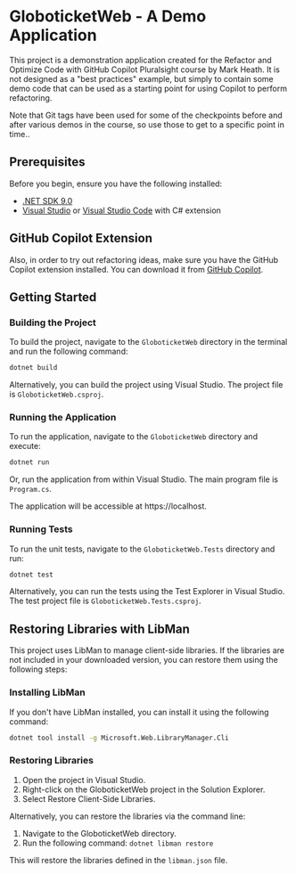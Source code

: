 # GloboticketWeb - A Demo Application

This project is a demonstration application created for the Refactor and Optimize Code with GitHub Copilot Pluralsight course by Mark Heath. It is not designed as a "best practices" example, but simply to contain some demo code that can be used as a starting point for using Copilot to perform refactoring.

Note that Git tags have been used for some of the checkpoints before and after various demos in the course, so use those to get to a specific point in time..

## Prerequisites

Before you begin, ensure you have the following installed:

*   [.NET SDK 9.0](https://dotnet.microsoft.com/en-us/download/dotnet/9.0)
*   [Visual Studio](https://visualstudio.microsoft.com/) or [Visual Studio Code](https://code.visualstudio.com/) with C# extension

## GitHub Copilot Extension

Also, in order to try out refactoring ideas, make sure you have the GitHub Copilot extension installed. You can download it from [GitHub Copilot](https://github.com/features/copilot).

## Getting Started

### Building the Project

To build the project, navigate to the `GloboticketWeb` directory in the terminal and run the following command:

```sh
dotnet build
```

Alternatively, you can build the project using Visual Studio. The project file is `GloboticketWeb.csproj`.

### Running the Application
To run the application, navigate to the `GloboticketWeb` directory and execute:

```sh
dotnet run
```

Or, run the application from within Visual Studio. The main program file is `Program.cs`.

The application will be accessible at https://localhost.

### Running Tests

To run the unit tests, navigate to the `GloboticketWeb.Tests` directory and run:

```sh
dotnet test
```

Alternatively, you can run the tests using the Test Explorer in Visual Studio. The test project file is `GloboticketWeb.Tests.csproj`.

## Restoring Libraries with LibMan
This project uses LibMan to manage client-side libraries. If the libraries are not included in your downloaded version, you can restore them using the following steps:

### Installing LibMan
If you don't have LibMan installed, you can install it using the following command:

```sh
dotnet tool install -g Microsoft.Web.LibraryManager.Cli
```

### Restoring Libraries

1. Open the project in Visual Studio.
1. Right-click on the GloboticketWeb project in the Solution Explorer.
1. Select Restore Client-Side Libraries.

Alternatively, you can restore the libraries via the command line:

1. Navigate to the GloboticketWeb directory.
1. Run the following command:
    ```dotnet libman restore```

This will restore the libraries defined in the `libman.json` file.